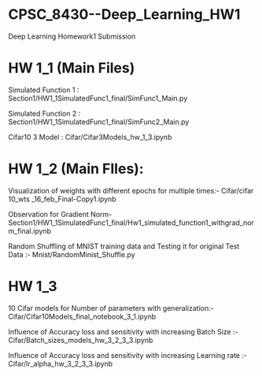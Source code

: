 # CPSC_8430--Deep_Learning_HW1
Deep Learning Homework1 Submission


# HW 1_1 (Main Files)
Simulated Function 1 : Section1/HW1_1SimulatedFunc1_final/SimFunc1_Main.py

Simulated Function 2 : Section1/HW1_1SimulatedFunc1_final/SimFunc2_Main.py

Cifar10 3 Model : Cifar/Cifar3Models_hw_1_3.ipynb

# HW 1_2 (Main FIles):

Visualization of weights with different epochs for multiple times:- Cifar/cifar 10_wts _16_feb_Final-Copy1.ipynb

Observation for Gradient Norm- Section1/HW1_1SimulatedFunc1_final/Hw1_simulated_function1_withgrad_norm_final.ipynb

Random Shuffling of MNIST training data and Testing it for original Test Data :- Mnist/RandomMinist_Shuffle.py

# HW 1_3

10 Cifar models for Number of parameters with generalization:- Cifar/Cifar10Models_final_notebook_3_1.ipynb

Influence of Accuracy loss and sensitivity with increasing Batch Size :- 
Cifar/Batch_sizes_models_hw_3_2_3_3.ipynb

Influence of  Accuracy loss and sensitivity with increasing Learning rate :- Cifar/lr_alpha_hw_3_2_3_3.ipynb

